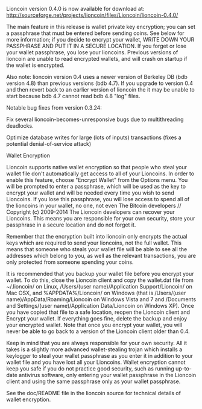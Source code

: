 Lioncoin version 0.4.0 is now available for download at:
http://sourceforge.net/projects/lioncoin/files/Lioncoin/lioncoin-0.4.0/

The main feature in this release is wallet private key encryption;
you can set a passphrase that must be entered before sending coins.
See below for more information; if you decide to encrypt your wallet,
WRITE DOWN YOUR PASSPHRASE AND PUT IT IN A SECURE LOCATION. If you
forget or lose your wallet passphrase, you lose your lioncoins.
Previous versions of lioncoin are unable to read encrypted wallets,
and will crash on startup if the wallet is encrypted.

Also note: lioncoin version 0.4 uses a newer version of Berkeley DB
(bdb version 4.8) than previous versions (bdb 4.7). If you upgrade
to version 0.4 and then revert back to an earlier version of lioncoin
the it may be unable to start because bdb 4.7 cannot read bdb 4.8
"log" files.


Notable bug fixes from version 0.3.24:

Fix several lioncoin-becomes-unresponsive bugs due to multithreading
deadlocks.

Optimize database writes for large (lots of inputs) transactions
(fixes a potential denial-of-service attack)


Wallet Encryption

Lioncoin supports native wallet encryption so that people who steal your
wallet file don't automatically get access to all of your Lioncoins.
In order to enable this feature, choose "Encrypt Wallet" from the
Options menu.  You will be prompted to enter a passphrase, which
will be used as the key to encrypt your wallet and will be needed
every time you wish to send Lioncoins.  If you lose this passphrase,
you will lose access to spend all of the lioncoins in your wallet,
no one, not even The Bitcoin developers
// Copyright (c) 2009-2014 The Lioncoin developers can recover your Lioncoins.
This means you are responsible for your own security, store your
passphrase in a secure location and do not forget it.

Remember that the encryption built into lioncoin only encrypts the
actual keys which are required to send your lioncoins, not the full
wallet.  This means that someone who steals your wallet file will
be able to see all the addresses which belong to you, as well as the
relevant transactions, you are only protected from someone spending
your coins.

It is recommended that you backup your wallet file before you
encrypt your wallet.  To do this, close the Lioncoin client and
copy the wallet.dat file from ~/.lioncoin/ on Linux, /Users/(user
name)/Application Support/Lioncoin/ on Mac OSX, and %APPDATA%/Lioncoin/
on Windows (that is /Users/(user name)/AppData/Roaming/Lioncoin on
Windows Vista and 7 and /Documents and Settings/(user name)/Application
Data/Lioncoin on Windows XP).  Once you have copied that file to a
safe location, reopen the Lioncoin client and Encrypt your wallet.
If everything goes fine, delete the backup and enjoy your encrypted
wallet.  Note that once you encrypt your wallet, you will never be
able to go back to a version of the Lioncoin client older than 0.4.

Keep in mind that you are always responsible for your own security.
All it takes is a slightly more advanced wallet-stealing trojan which
installs a keylogger to steal your wallet passphrase as you enter it
in addition to your wallet file and you have lost all your Lioncoins.
Wallet encryption cannot keep you safe if you do not practice
good security, such as running up-to-date antivirus software, only
entering your wallet passphrase in the Lioncoin client and using the
same passphrase only as your wallet passphrase.

See the doc/README file in the lioncoin source for technical details
of wallet encryption.
